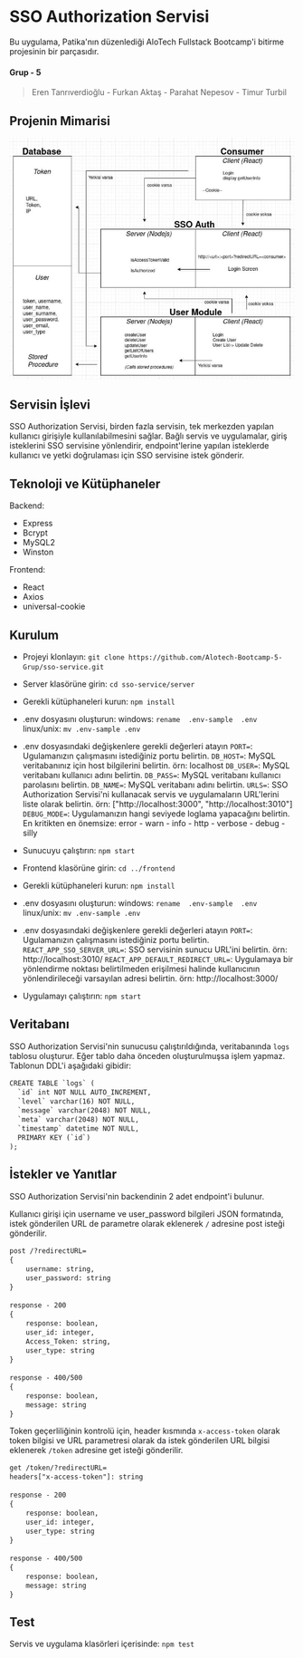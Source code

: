 # SSO Authorization Servisi

Bu uygulama, Patika'nın düzenlediği AloTech Fullstack Bootcamp'i bitirme projesinin bir parçasıdır.

#### Grup - 5
> Eren Tanrıverdioğlu - Furkan Aktaş - Parahat Nepesov - Timur Turbil

## Projenin Mimarisi
![project architecture](https://github.com/Alotech-Bootcamp-5-Grup/user-manager-module/blob/main/project_analysis.jpg)

## Servisin İşlevi
SSO Authorization Servisi, birden fazla servisin, tek merkezden yapılan kullanıcı girişiyle kullanılabilmesini sağlar. Bağlı servis ve uygulamalar, giriş isteklerini SSO servisine yönlendirir, endpoint'lerine yapılan isteklerde kullanıcı ve yetki doğrulaması için SSO servisine istek gönderir.

## Teknoloji ve Kütüphaneler
Backend:
- Express
- Bcrypt
- MySQL2
- Winston

Frontend:
- React
- Axios
- universal-cookie

## Kurulum

- Projeyi klonlayın:
`git clone https://github.com/Alotech-Bootcamp-5-Grup/sso-service.git`

- Server klasörüne girin:
`cd sso-service/server`

- Gerekli kütüphaneleri kurun:
`npm install`

- .env dosyasını oluşturun:
windows: `rename  .env-sample  .env`
linux/unix: `mv .env-sample .env`

- .env dosyasındaki değişkenlere gerekli değerleri atayın
`PORT=`: Ugulamanızın çalışmasını istediğiniz portu belirtin.
`DB_HOST=`: MySQL veritabanınız için host bilgilerini belirtin. örn: localhost
`DB_USER=`: MySQL veritabanı kullanıcı adını belirtin.
`DB_PASS=`: MySQL veritabanı kullanıcı parolasını belirtin.
`DB_NAME=`: MySQL veritabanı adını belirtin.
`URLS=`: SSO Authorization Servisi'ni kullanacak servis ve uygulamaların URL'lerini liste olarak belirtin. örn:  ["http://localhost:3000", "http://localhost:3010"]
`DEBUG_MODE=`: Uygulamanızın hangi seviyede loglama yapacağını belirtin. En kritikten en önemsize: error - warn - info - http - verbose - debug - silly

- Sunucuyu çalıştırın:
`npm start`

- Frontend klasörüne girin:
`cd ../frontend`

- Gerekli kütüphaneleri kurun:
`npm install`

- .env dosyasını oluşturun:
windows: `rename  .env-sample  .env`
linux/unix: `mv .env-sample .env`

- .env dosyasındaki değişkenlere gerekli değerleri atayın
`PORT=`: Ugulamanızın çalışmasını istediğiniz portu belirtin.
`REACT_APP_SSO_SERVER_URL=`: SSO servisinin sunucu URL'ini belirtin. örn: http://localhost:3010/
`REACT_APP_DEFAULT_REDIRECT_URL=`: Uygulamaya bir yönlendirme noktası belirtilmeden erişilmesi halinde kullanıcının yönlendirileceği varsayılan adresi belirtin. örn: http://localhost:3000/

- Uygulamayı çalıştırın:
`npm start`

## Veritabanı

SSO Authorization Servisi'nin sunucusu çalıştırıldığında, veritabanında `logs` tablosu oluşturur. Eğer tablo daha önceden oluşturulmuşsa işlem yapmaz. Tablonun DDL'i aşağıdaki gibidir:
```
CREATE TABLE `logs` (
  `id` int NOT NULL AUTO_INCREMENT,
  `level` varchar(16) NOT NULL,
  `message` varchar(2048) NOT NULL,
  `meta` varchar(2048) NOT NULL,
  `timestamp` datetime NOT NULL,
  PRIMARY KEY (`id`)
);
```

## İstekler ve Yanıtlar

SSO Authorization Servisi'nin backendinin 2 adet endpoint'i bulunur.

Kullanıcı girişi için username ve user_password bilgileri JSON formatında, istek gönderilen URL de parametre olarak eklenerek `/` adresine post isteği gönderilir.
```
post /?redirectURL=
{
    username: string,
    user_password: string
}

response - 200
{
    response: boolean,
    user_id: integer,
    Access_Token: string,
    user_type: string
}

response - 400/500
{
    response: boolean,
    message: string
}
```

Token geçerliliğinin kontrolü için, header kısmında `x-access-token` olarak token bilgisi ve URL parametresi olarak da istek gönderilen URL bilgisi eklenerek `/token` adresine get isteği gönderilir.
```
get /token/?redirectURL=
headers["x-access-token"]: string

response - 200
{
    response: boolean,
    user_id: integer,
    user_type: string
}

response - 400/500
{
    response: boolean,
    message: string
}
```

## Test

Servis ve uygulama klasörleri içerisinde:
`npm test`
